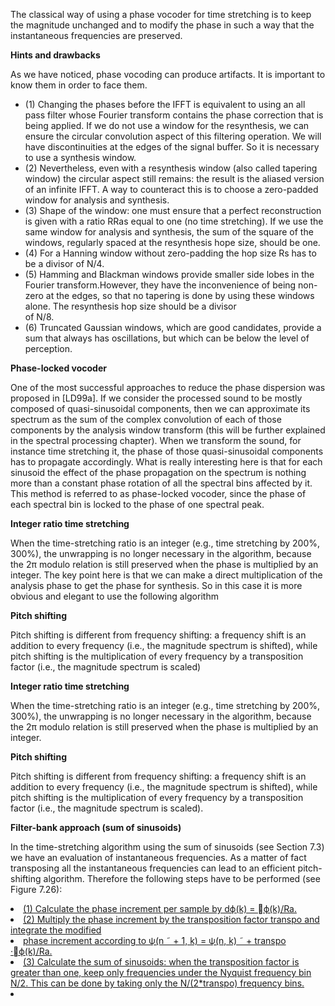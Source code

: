 <p>The classical way of using a phase vocoder for time stretching is to keep the magnitude unchanged and to modify the phase in such a way that the instantaneous frequencies are preserved.</p>

<strong>Hints and drawbacks</strong> 
<p>As we have noticed, phase vocoding can produce artifacts. It is important
to know them in order to face them.</p>
<ul>
<li>(1) Changing the phases before the IFFT is equivalent to using an all pass filter whose Fourier
transform contains the phase correction that is being applied. If we do not use a window
for the resynthesis, we can ensure the circular convolution aspect of this filtering operation.
We will have discontinuities at the edges of the signal buffer. So it is necessary to use a
  synthesis window.</li>
<li>(2) Nevertheless, even with a resynthesis window (also called tapering window) the circular
aspect still remains: the result is the aliased version of an infinite IFFT. A way to counteract
  this is to choose a zero-padded window for analysis and synthesis.</li>
<li>(3) Shape of the window: one must ensure that a perfect reconstruction is given with a ratio RRas
equal to one (no time stretching). If we use the same window for analysis and synthesis,
the sum of the square of the windows, regularly spaced at the resynthesis hope size, should
  be one.</li>
  <li>(4) For a Hanning window without zero-padding the hop size Rs has to be a divisor of N/4.</li>
<li>(5) Hamming and Blackman windows provide smaller side lobes in the Fourier transform.However, they have the inconvenience of being non-zero at the edges, so that no tapering is done by using these windows alone. The resynthesis hop size should be a divisor</li>
of N/8.
<li>(6) Truncated Gaussian windows, which are good candidates, provide a sum that always has
  oscillations, but which can be below the level of perception.</li>
</ul>
<strong>Phase-locked vocoder</strong>
<p>One of the most successful approaches to reduce the phase dispersion was proposed in [LD99a]. If
we consider the processed sound to be mostly composed of quasi-sinusoidal components, then we
can approximate its spectrum as the sum of the complex convolution of each of those components
by the analysis window transform (this will be further explained in the spectral processing chapter).
When we transform the sound, for instance time stretching it, the phase of those quasi-sinusoidal
components has to propagate accordingly. What is really interesting here is that for each sinusoid
the effect of the phase propagation on the spectrum is nothing more than a constant phase rotation
of all the spectral bins affected by it. This method is referred to as phase-locked vocoder, since
the phase of each spectral bin is locked to the phase of one spectral peak.</p>

<strong>Integer ratio time stretching</strong>
<p>When the time-stretching ratio is an integer (e.g., time stretching by 200%, 300%), the unwrapping
is no longer necessary in the algorithm, because the 2π modulo relation is still preserved when the
phase is multiplied by an integer. The key point here is that we can make a direct multiplication
of the analysis phase to get the phase for synthesis. So in this case it is more obvious and elegant
  to use the following algorithm</p>
  
  
<strong>Pitch shifting</strong>
<p>Pitch shifting is different from frequency shifting: a frequency shift is an addition to every frequency
(i.e., the magnitude spectrum is shifted), while pitch shifting is the multiplication of every frequency
by a transposition factor (i.e., the magnitude spectrum is scaled)</p>

<strong>Integer ratio time stretching</strong>
<p>When the time-stretching ratio is an integer (e.g., time stretching by 200%, 300%), the unwrapping
is no longer necessary in the algorithm, because the 2π modulo relation is still preserved when the
phase is multiplied by an integer.</p>

<strong>Pitch shifting</strong>
<p>Pitch shifting is different from frequency shifting: a frequency shift is an addition to every frequency
(i.e., the magnitude spectrum is shifted), while pitch shifting is the multiplication of every frequency
by a transposition factor (i.e., the magnitude spectrum is scaled).</p>

<strong>Filter-bank approach (sum of sinusoids)</strong>
<p>In the time-stretching algorithm using the sum of sinusoids (see Section 7.3) we have an evaluation
of instantaneous frequencies. As a matter of fact transposing all the instantaneous frequencies can
lead to an efficient pitch-shifting algorithm. Therefore the following steps have to be performed
(see Figure 7.26):</p>
<u>
  <li>(1) Calculate the phase increment per sample by dϕ(k) = ϕ(k)/Ra.</li>
<li>(2) Multiply the phase increment by the transposition factor transpo and integrate the modified
  <li>phase increment according to ψ(n ˜ + 1, k) = ψ(n, k) ˜ + transpo ·ϕ(k)/Ra.</li>
<li>(3) Calculate the sum of sinusoids: when the transposition factor is greater than one, keep only frequencies under the Nyquist frequency bin N/2. This can be done by taking only the N/(2*transpo) frequency bins.<li>
  </ul>
